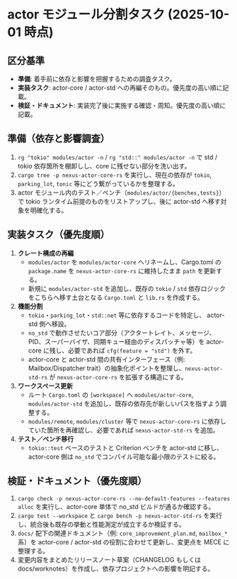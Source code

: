 # actor モジュール分割タスク (2025-10-01 時点)

## 区分基準
- **準備**: 着手前に依存と影響を把握するための調査タスク。
- **実装タスク**: actor-core / actor-std への再編そのもの。優先度の高い順に記載。
- **検証・ドキュメント**: 実装完了後に実施する確認・周知。優先度の高い順に記載。

## 準備（依存と影響調査）
1. `rg "tokio" modules/actor -n` / `rg "std::" modules/actor -n` で std / tokio 依存箇所を棚卸しし、core に残せない部分を洗い出す。
2. `cargo tree -p nexus-actor-core-rs` を実行し、現在の依存が `tokio`, `parking_lot`, `tonic` 等にどう繋がっているかを整理する。
3. actor モジュール内のテスト／ベンチ（`modules/actor/{benches,tests}`）で tokio ランタイム前提のものをリストアップし、後に actor-std へ移す対象を明確化する。

## 実装タスク（優先度順）
1. **クレート構成の再編**
   - `modules/actor` を `modules/actor-core` へリネームし、Cargo.toml の `package.name` を `nexus-actor-core-rs` に維持したまま `path` を更新する。
   - 新規に `modules/actor-std` を追加し、既存の `tokio` / `std` 依存ロジックをこちらへ移す土台となる `Cargo.toml` と `lib.rs` を作成する。
2. **機能分割**
   - `tokio`・`parking_lot`・`std::net` 等に依存するコードを特定し、 actor-std 側へ移設。
   - `no_std` で動作させたいコア部分（アクタートレイト、メッセージ、PID、スーパーバイザ、同期キュー経由のディスパッチャ等）を actor-core に残し、必要であれば `cfg(feature = "std")` を外す。
   - actor-core と actor-std 間の共有インターフェース（例: Mailbox/Dispatcher trait）の抽象化ポイントを整理し、`nexus-actor-std-rs` が `nexus-actor-core-rs` を拡張する構造にする。
3. **ワークスペース更新**
   - ルート `Cargo.toml` の `[workspace]` へ `modules/actor-core`, `modules/actor-std` を追加し、既存の依存先が新しいパスを指すよう調整する。
   - `modules/remote`, `modules/cluster` 等で `nexus-actor-core-rs` に依存していた箇所を再確認し、必要であれば `nexus-actor-std-rs` を追加。
4. **テスト／ベンチ移行**
   - `tokio::test` ベースのテストと Criterion ベンチを actor-std に移し、actor-core 側は `no_std` でコンパイル可能な最小限のテストに絞る。

## 検証・ドキュメント（優先度順）
1. `cargo check -p nexus-actor-core-rs --no-default-features --features alloc` を実行し、actor-core 単体で no_std ビルドが通るか確認する。
2. `cargo test --workspace` と `cargo bench -p nexus-actor-std-rs` を実行し、統合後も既存の挙動と性能測定が成立するか検証する。
3. `docs/` 配下の関連ドキュメント（例: `core_improvement_plan.md`, `mailbox_*` 系）を actor-core / actor-std の役割に合わせて更新し、変更点を MECE に整理する。
4. 変更内容をまとめたリリースノート草案（CHANGELOG もしくは docs/worknotes）を作成し、依存プロジェクトへの影響を明記する。
